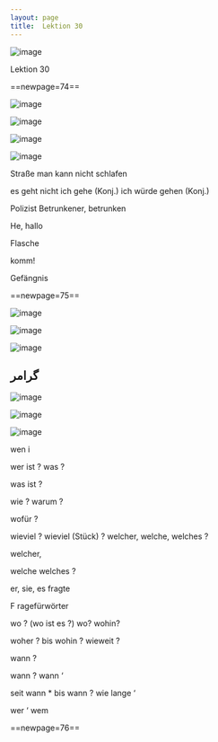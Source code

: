 ```yaml
---
layout: page
title:  Lektion 30
---
```



![image](assets/s/076.png-03.png)

Lektion 30





==newpage=74==

![image](assets/s/077.png-02.png)

![image](assets/s/2col/077.png-04_1L.png)

![image](assets/s/2col/077.png-04_2R.png)

![image](assets/s/077.png-06.png)

Straße man kann nicht schlafen

es geht nicht ich gehe (Konj.) ich würde gehen (Konj.)



Polizist Betrunkener, betrunken

He, hallo

Flasche

komm!

Gefängnis



==newpage=75==

![image](assets/s/078.png-02.png)

![image](assets/s/2col/078.png-05_1L.png)

![image](assets/s/2col/078.png-05_2R.png)

## گرامر

![image](assets/s/078.png-07.png)

![image](assets/s/2col/078.png-08_1L.png)

![image](assets/s/2col/078.png-08_2R.png)

wen i

wer ist ? was ?

was ist ?

wie ? warum ?

wofür ?

wieviel ? wieviel (Stück) ? welcher, welche, welches ?

welcher,

welche welches ?



er, sie, es fragte

F ragefürwörter

wo ? (wo ist es ?) wo? wohin?

woher ? bis wohin ? wieweit ?

wann ?

wann ? wann ‘

seit wann * bis wann ? wie lange ‘

wer ‘ wem



==newpage=76==

